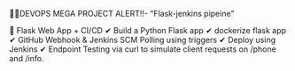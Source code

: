 🧨🧨DEVOPS MEGA PROJECT ALERT!!- "Flask-jenkins pipeine"

⿡ Flask Web App + CI/CD
✔ Build a Python Flask app
✔ dockerize flask app
✔ GitHub Webhook & Jenkins SCM Polling using triggers
✔ Deploy using Jenkins 
✔ Endpoint Testing via curl to simulate client requests on /phone and /info.
